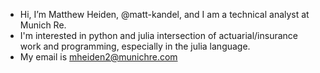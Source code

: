 - Hi, I’m Matthew Heiden, @matt-kandel, and I am a technical analyst at Munich Re.
- I'm interested in python and julia intersection of actuarial/insurance work and programming, especially in the julia language.
- My email is mheiden2@munichre.com

<!---
matt-kandel/matt-kandel is a ✨ special ✨ repository because its `README.md` (this file) appears on your GitHub profile.
You can click the Preview link to take a look at your changes.
--->

